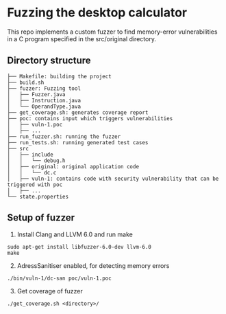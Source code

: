 # Fuzzing the desktop calculator

This repo implements a custom fuzzer to find memory-error vulnerabilities in a C program specified in the src/original directory.  

## Directory structure
```
├── Makefile: building the project
├── build.sh
├── fuzzer: Fuzzing tool
│   ├── Fuzzer.java
│   ├── Instruction.java
│   └── OperandType.java
├── get_coverage.sh: generates coverage report
├── poc: contains input which triggers vulnerabilities
│   ├── vuln-1.poc
│   ├── ...
├── run_fuzzer.sh: running the fuzzer
├── run_tests.sh: running generated test cases
├── src
│   ├── include
│   │   └── debug.h
│   ├── original: original application code
│   │   └── dc.c
│   ├── vuln-1: contains code with security vulnerability that can be triggered with poc
│   ├── ...
└── state.properties
```

## Setup of fuzzer

1. Install Clang and LLVM 6.0 and run make

```
sudo apt-get install libfuzzer-6.0-dev llvm-6.0
make
```

2. AdressSanitiser enabled, for detecting memory errors

```
./bin/vuln-1/dc-san poc/vuln-1.poc
```

3. Get coverage of fuzzer

```
./get_coverage.sh <directory>/
```
